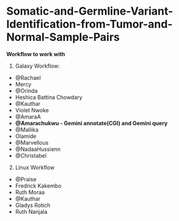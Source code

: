 # Somatic-and-Germline-Variant-Identification-from-Tumor-and-Normal-Sample-Pairs


**Workflow to work with**

1. Galaxy Workflow:
- @Rachael 
- Mercy
- @Orinda
- Heshica Battina Chowdary
- @Kauthar
-  Violet Nwoke
-  @AmaraA
- **@Amarachukwu - Gemini annotate(CGI) and Gemini query**
- @Mallika
- Olamide 
- @Marvellous
- @NadaaHussienn
- @Christabel

2. Linux Workflow
- @Praise 
- Fredrick Kakembo
- Ruth Moraa
- @Kauthar
- Gladys Rotich
- Ruth Nanjala


